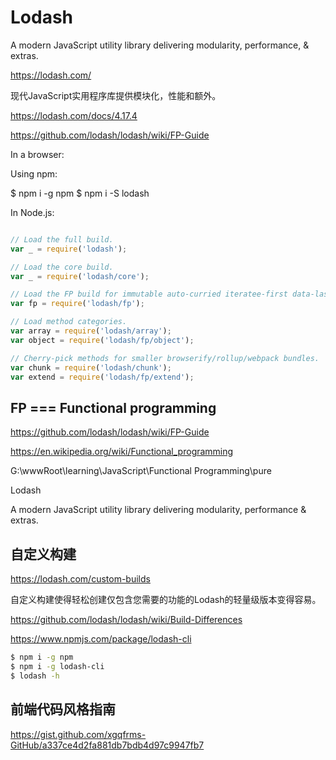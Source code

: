 # Lodash

A modern JavaScript utility library delivering modularity, performance, & extras. 


https://lodash.com/


现代JavaScript实用程序库提供模块化，性能和额外。



https://lodash.com/docs/4.17.4



https://github.com/lodash/lodash/wiki/FP-Guide



In a browser:

<script src="lodash.js"></script>

Using npm:

$ npm i -g npm
$ npm i -S lodash



In Node.js:

```js 

// Load the full build.
var _ = require('lodash');

// Load the core build.
var _ = require('lodash/core');

// Load the FP build for immutable auto-curried iteratee-first data-last methods.
var fp = require('lodash/fp');

// Load method categories.
var array = require('lodash/array');
var object = require('lodash/fp/object');

// Cherry-pick methods for smaller browserify/rollup/webpack bundles.
var chunk = require('lodash/chunk');
var extend = require('lodash/fp/extend');


``` 


## FP  === Functional programming


https://github.com/lodash/lodash/wiki/FP-Guide

https://en.wikipedia.org/wiki/Functional_programming

G:\wwwRoot\learning\JavaScript\Functional Programming\pure


Lodash 

A modern JavaScript utility library delivering modularity, performance & extras.



## 自定义构建


https://lodash.com/custom-builds

自定义构建使得轻松创建仅包含您需要的功能的Lodash的轻量级版本变得容易。


https://github.com/lodash/lodash/wiki/Build-Differences

https://www.npmjs.com/package/lodash-cli


```sh
$ npm i -g npm
$ npm i -g lodash-cli
$ lodash -h

``` 

## 前端代码风格指南

https://gist.github.com/xgqfrms-GitHub/a337ce4d2fa881db7bdb4d97c9947fb7



